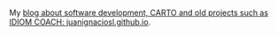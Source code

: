 My [blog about software development, CARTO and old projects such as IDIOM COACH: juanignaciosl.github.io](http://juanignaciosl.github.io/).

